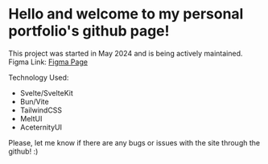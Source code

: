 # Hello and welcome to my personal portfolio's github page!
This project was started in May 2024 and is being actively maintained.
Figma Link: [Figma Page](https://www.figma.com/design/DqI9TzPyi4h7K56yJ412Na/Mobile-Design?t=J1QcuhBXmd30lEcw-1)

Technology Used:
- Svelte/SvelteKit
- Bun/Vite
- TailwindCSS
- MeltUI
- AceternityUI

Please, let me know if there are any bugs or issues with the site through the github! :)

